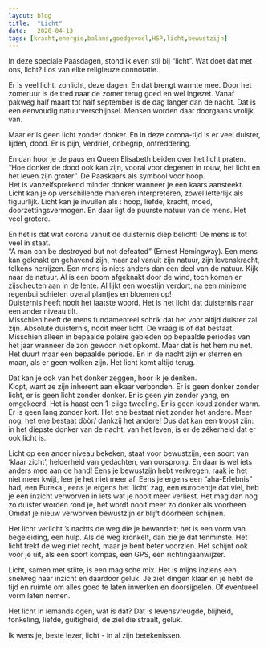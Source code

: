 ```yaml
---
layout: blog
title:  "Licht"
date:   2020-04-13
tags: [kracht,energie,balans,goedgevoel,HSP,licht,bewustzijn]
---
```



In deze speciale Paasdagen, stond ik even stil bij “licht”. Wat doet dat met ons, licht? 
Los van elke religieuze connotatie.   

Er is veel licht, zonlicht, deze dagen. En dat brengt warmte mee. Door het zomeruur is de tred naar de zomer terug goed en wel ingezet. Vanaf pakweg half maart tot half september is de dag langer dan de nacht. Dat is een eenvoudig natuurverschijnsel. Mensen worden daar doorgaans vrolijk van.   

Maar er is geen licht zonder donker. En in deze corona-tijd is er veel duister, lijden, dood. Er is pijn, verdriet, onbegrip, ontreddering.    

En dan hoor je de paus en Queen Elisabeth beiden over het licht praten. “Hoe donker de dood ook kan zijn, vooral voor degenen in rouw, het licht en het leven zijn groter”. De Paaskaars als symbool voor hoop.    
Het is vanzelfsprekend minder donker wanneer je een kaars aansteekt.    
Licht kan je op verschillende manieren interpreteren, zowel letterlijk als figuurlijk. Licht kan je invullen als : hoop, liefde, kracht, moed, doorzettingsvermogen. En daar ligt de puurste natuur van de mens. Het veel grotere.    

En het is dàt wat corona vanuit de duisternis diep belicht! De mens is tot veel in staat.    
“A man can be destroyed but not defeated” (Ernest Hemingway). Een mens kan geknakt en gehavend zijn, maar zal vanuit zijn natuur, zijn levenskracht, telkens herrijzen. Een mens is niets anders dan een deel van de natuur. Kijk naar de natuur. Al is een boom afgeknakt door de wind, toch komen er zijscheuten aan in de lente. Al lijkt een woestijn verdort, na een minieme regenbui schieten overal plantjes en bloemen op!   
Duisternis heeft nooit het laatste woord. Het is het licht dat duisternis naar een ander niveau tilt.    
Misschien heeft de mens fundamenteel schrik dat het voor altijd duister zal zijn. Absolute duisternis, nooit meer licht. De vraag is of dat bestaat. Misschien alleen in bepaalde polaire gebieden op bepaalde periodes van het jaar wanneer de zon gewoon niet opkomt. Maar dat is het  hem nu net. Het duurt maar een bepaalde periode. En in de nacht zijn er sterren en maan, als er geen wolken zijn. Het licht komt altijd terug.    

Dat kan je ook van het donker zeggen, hoor ik je denken.    
Klopt, want ze zijn inherent aan elkaar verbonden. Er is geen donker zonder licht, er is geen licht zonder donker. Er is geen yin zonder yang, en omgekeerd. Het is haast een 1-eiige tweeling. Er is geen koud zonder warm. Er is geen lang zonder kort. Het ene bestaat niet zonder het andere. Meer nog, het ene bestaat dòòr/ dankzij het andere! Dus dat kan een troost zijn: in het diepste donker van de nacht, van het leven, is er de zékerheid dat er ook licht is.     

Licht op een ander niveau bekeken, staat voor bewustzijn, een soort van ‘klaar zicht’, helderheid van gedachten, van oorsprong. En daar is wel iets anders mee aan de hand! Eens je bewustzijn hebt verkregen, raak je het niet meer kwijt, leer je het niet meer af. Eens je ergens een “aha-Erlebnis” had, een Eureka!, eens je ergens het ‘licht’ zag, een eurocentje dat viel, heb je een inzicht verworven in iets wat je nooit meer verliest. Het mag dan nog zo duister worden rond je, het wordt nooit meer zo donker als voorheen. Omdat je nieuw verworven bewustzijn er blijft doorheen schijnen.    

Het licht verlicht ’s nachts de weg die je bewandelt; het is een vorm van begeleiding, een hulp. Als de weg kronkelt, dan zie je dat tenminste. Het licht trekt de weg niet recht, maar je bent beter voorzien. Het schijnt ook vòòr je uit, als een soort kompas, een GPS, een richtingaanwijzer.    

Licht, samen met stilte, is een magische mix. Het is mijns inziens een snelweg naar inzicht en daardoor geluk. Je ziet dingen klaar en je hebt de tijd en ruimte om alles goed te laten inwerken en doorsijpelen. Of eventueel vorm laten nemen.    

Het licht in iemands ogen, wat is dat? Dat is levensvreugde, blijheid, fonkeling, liefde, guitigheid, de ziel die straalt, geluk.    

Ik wens je, beste lezer, licht - in al zijn betekenissen. 
